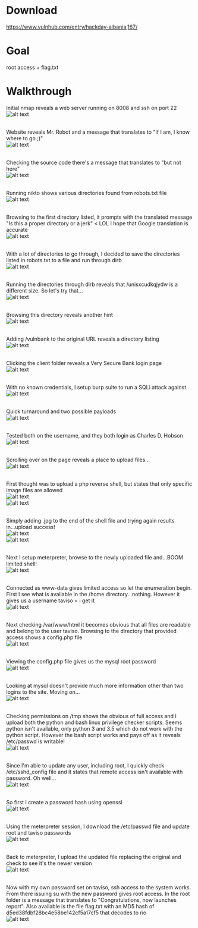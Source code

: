 # Download #
https://www.vulnhub.com/entry/hackday-albania,167/

# Goal #
root access + flag.txt

# Walkthrough #
Initial nmap reveals a web server running on 8008 and ssh on port 22
<br>![alt text](https://github.com/bzyo/vulnhub/blob/master/2016/Hackday_Albania/imgs/hackday-nmap.png)
<br><br>

Website reveals Mr. Robot and a message that translates to "If I am, I know where to go ;)"
<br>![alt text](https://github.com/bzyo/vulnhub/blob/master/2016/Hackday_Albania/imgs/hackday-initial001.png)
<br><br>

Checking the source code there's a message that translates to "but not here"
<br>![alt text](https://github.com/bzyo/vulnhub/blob/master/2016/Hackday_Albania/imgs/hackday-initial002.png)
<br><br>

Running nikto shows various directories found from robots.txt file
<br>![alt text](https://github.com/bzyo/vulnhub/blob/master/2016/Hackday_Albania/imgs/hackday-nikto.png)
<br><br>

Browsing to the first directory listed, it prompts with the translated message "Is this a proper directory or a jerk" < LOL I hope that Google translation is accurate
<br>![alt text](https://github.com/bzyo/vulnhub/blob/master/2016/Hackday_Albania/imgs/hackday-hmmm.png)
<br><br>

With a lot of directories to go through, I decided to save the directories listed in robots.txt to a file and run through dirb
<br>![alt text](https://github.com/bzyo/vulnhub/blob/master/2016/Hackday_Albania/imgs/hackday-robots.png)
<br><br>

Running the directories through dirb reveals that /unisxcudkqjydw is a different size. So let's try that...
<br>![alt text](https://github.com/bzyo/vulnhub/blob/master/2016/Hackday_Albania/imgs/hackday-dirb.png)
<br><br>

Browsing this directory reveals another hint
<br>![alt text](https://github.com/bzyo/vulnhub/blob/master/2016/Hackday_Albania/imgs/hackday-vulnbank.png)
<br><br>

Adding /vulnbank to the original URL reveals a directory listing
<br>![alt text](https://github.com/bzyo/vulnhub/blob/master/2016/Hackday_Albania/imgs/hackday-client.png)
<br><br>

Clicking the client folder reveals a Very Secure Bank login page
<br>![alt text](https://github.com/bzyo/vulnhub/blob/master/2016/Hackday_Albania/imgs/hackday-verysecure.png)
<br><br>

With no known credentials, I setup burp suite to run a SQLi attack against
<br>![alt text](https://github.com/bzyo/vulnhub/blob/master/2016/Hackday_Albania/imgs/hackday-burp001.png)
<br><br>

Quick turnaround and two possible payloads
<br>![alt text](https://github.com/bzyo/vulnhub/blob/master/2016/Hackday_Albania/imgs/hackday-burp002.png)
<br><br>

Tested both on the username, and they both login as Charles D. Hobson
<br>![alt text](https://github.com/bzyo/vulnhub/blob/master/2016/Hackday_Albania/imgs/hackday-loggedin001.png)
<br><br>

Scrolling over on the page reveals a place to upload files...
<br>![alt text](https://github.com/bzyo/vulnhub/blob/master/2016/Hackday_Albania/imgs/hackday-loggedin002.png)
<br><br>

First thought was to upload a php reverse shell, but states that only specific image files are allowed
<br>![alt text](https://github.com/bzyo/vulnhub/blob/master/2016/Hackday_Albania/imgs/hackday-upload001.png)
<br>![alt text](https://github.com/bzyo/vulnhub/blob/master/2016/Hackday_Albania/imgs/hackday-upload001a.png)
<br><br>

Simply adding .jpg to the end of the shell file and trying again results in...upload success!
<br>![alt text](https://github.com/bzyo/vulnhub/blob/master/2016/Hackday_Albania/imgs/hackday-upload002.png)
<br>![alt text](https://github.com/bzyo/vulnhub/blob/master/2016/Hackday_Albania/imgs/hackday-upload002a.png)
<br><br>

Next I setup meterpreter, browse to the newly uploaded file and...BOOM limited shell!
<br>![alt text](https://github.com/bzyo/vulnhub/blob/master/2016/Hackday_Albania/imgs/hackday-shell.png)
<br><br>

Connected as www-data gives limited access so let the enumeration begin. First I see what is available in the /home directory...nothing. However it gives us a username taviso < i get it
<br>![alt text](https://github.com/bzyo/vulnhub/blob/master/2016/Hackday_Albania/imgs/hackday-taviso.png)
<br><br>

Next checking /var/www/html it becomes obvious that all files are readable and belong to the user taviso. Browsing to the directory that provided access shows a config.php file
<br>![alt text](https://github.com/bzyo/vulnhub/blob/master/2016/Hackday_Albania/imgs/hackday-www.png)
<br><br>

Viewing the config.php file gives us the mysql root password
<br>![alt text](https://github.com/bzyo/vulnhub/blob/master/2016/Hackday_Albania/imgs/hackday-config.png)
<br><br>

Looking at mysql doesn't provide much more information other than two logins to the site. Moving on...
<br>![alt text](https://github.com/bzyo/vulnhub/blob/master/2016/Hackday_Albania/imgs/hackday-mysql.png)
<br><br>

Checking permissions on /tmp shows the obvious of full access and I upload both the python and bash linux privilege checker scripts. Seems python isn't available, only python 3 and 3.5 which do not work with the python script.  However the bash script works and pays off as it reveals /etc/passwd is writable!
<br>![alt text](https://github.com/bzyo/vulnhub/blob/master/2016/Hackday_Albania/imgs/hackday-passwd.png)
<br><br>

Since I'm able to update any user, including root, I quickly check /etc/sshd_config file and it states that remote access isn't available with password. Oh well...
<br>![alt text](https://github.com/bzyo/vulnhub/blob/master/2016/Hackday_Albania/imgs/hackday-sshd_config.png)
<br><br>

So first I create a password hash using openssl
<br>![alt text](https://github.com/bzyo/vulnhub/blob/master/2016/Hackday_Albania/imgs/hackday-openssl.png)
<br><br>

Using the meterpreter session, I download the /etc/passwd file and update root and taviso passwords
<br>![alt text](https://github.com/bzyo/vulnhub/blob/master/2016/Hackday_Albania/imgs/hackday-passwdupdate.png)
<br><br>

Back to meterpreter, I upload the updated file replacing the original and check to see it's the newer version
<br>![alt text](https://github.com/bzyo/vulnhub/blob/master/2016/Hackday_Albania/imgs/hackday-passwdupdate2.png)
<br><br>

Now with my own password set on taviso, ssh access to the system works. From there issuing su with the new password gives root access.  In the root folder is a message that translates to "Congratulations, now launches report".  Also available is the file flag.txt with an MD5 hash of d5ed38fdbf28bc4e58be142cf5a17cf5 that decodes to rio
<br>![alt text](https://github.com/bzyo/vulnhub/blob/master/2016/Hackday_Albania/imgs/hackday-root.png)
<br><br>
